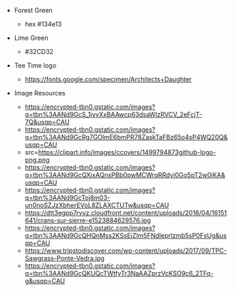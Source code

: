 
- Forest Green  
    - hex #134e13
- Lime Green
    - #32CD32	
- Tee Time logo
    - https://fonts.google.com/specimen/Architects+Daughter

- Image Resources
    - https://encrypted-tbn0.gstatic.com/images?q=tbn%3AANd9GcS_1iyvXxBAAwcp63dsaWlzRVCV_2eFcjT-7Q&usqp=CAU
    - https://encrypted-tbn0.gstatic.com/images?q=tbn%3AANd9GcRg7GOlmE6bmPR78ZaskTaFBz65o4sP4WQ20Q&usqp=CAU
    - src=https://clipart.info/images/ccovers/1499794873github-logo-png.png
    - https://encrypted-tbn0.gstatic.com/images?q=tbn%3AANd9GcQXixAQnsPBb0pwMCWrqRRdyi0Go5pT2w0iKA&usqp=CAU
    - https://encrypted-tbn0.gstatic.com/images?q=tbn%3AANd9GcToj8m03-un0noSZJzXbherEVoL8ZLAXCTUTw&usqp=CAU
    - https://dtt3egpp7rvvz.cloudfront.net/content/uploads/2018/04/16151641/crans-sur-sierre-e1523884629576.jpg
    - https://encrypted-tbn0.gstatic.com/images?q=tbn%3AANd9GcQHQnMss2KSsEjZIm5FNdIeprlzmb5sP0FxUg&usqp=CAU
    - https://www.tripstodiscover.com/wp-content/uploads/2017/09/TPC-Sawgrass-Ponte-Vedra.jpg
    - https://encrypted-tbn0.gstatic.com/images?q=tbn%3AANd9GcQKUQcTWtfyTr3NaAAZprzVcKSO9c6_2TFq-g&usqp=CAU